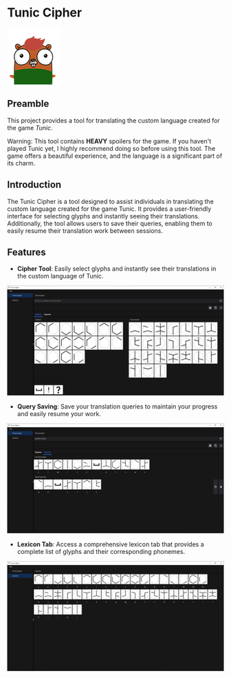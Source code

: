 # Tunic Cipher

![Tunic Cipher](resources/readme/logo.png)

## Preamble

This project provides a tool for translating the custom language created for the game _Tunic_.

Warning: This tool contains **HEAVY** spoilers for the game. If you haven't played Tunic yet, I highly recommend doing so before using this tool. The game offers a beautiful experience, and the language is a significant part of its charm.

## Introduction

The Tunic Cipher is a tool designed to assist individuals in translating the custom language created for the game Tunic. It provides a user-friendly interface for selecting glyphs and instantly seeing their translations. Additionally, the tool allows users to save their queries, enabling them to easily resume their translation work between sessions.

## Features

- **Cipher Tool**: Easily select glyphs and instantly see their translations in the custom language of Tunic.

![transcriptor](resources/readme/transcriptor.png)

- **Query Saving**: Save your translation queries to maintain your progress and easily resume your work.

![query saving](resources/readme/queries.png)

- **Lexicon Tab**: Access a comprehensive lexicon tab that provides a complete list of glyphs and their corresponding phonemes.

![lexicon](resources/readme/lexicon.png)
